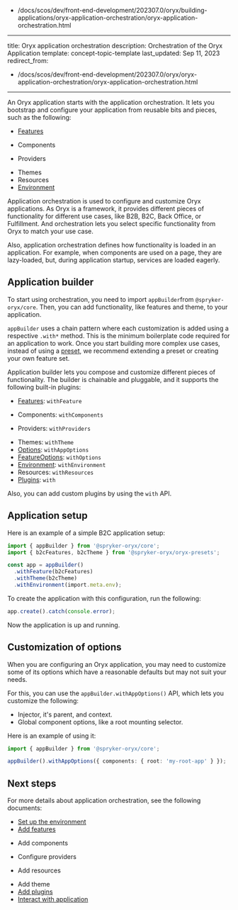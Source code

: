   - /docs/scos/dev/front-end-development/202307.0/oryx/building-applications/oryx-application-orchestration/oryx-application-orchestration.html
---
title: Oryx application orchestration
description: Orchestration of the Oryx Application
template: concept-topic-template
last_updated: Sep 11, 2023
redirect_from:
  - /docs/scos/dev/front-end-development/202307.0/oryx/oryx-application-orchestration/oryx-application-orchestration.html
---


An Oryx application starts with the application orchestration. It lets you bootstrap and configure your application from reusable bits and pieces, such as the following:

- [Features](/docs/scos/dev/front-end-development/{{page.version}}/oryx/building-applications/oryx-application-orchestration/oryx-application-feature.html)
<!-- TODO: Link to components -->
- Components
<!-- TODO: Link to providers -->
- Providers
<!-- TODO: Link to themes -->
- Themes
- Resources
- [Environment](/docs/scos/dev/front-end-development/{{page.version}}/oryx/building-applications/oryx-application-orchestration/oryx-application-environment.html)

Application orchestration is used to configure and customize Oryx applications. As Oryx is a framework, it provides different pieces of functionality for different use cases, like B2B, B2C, Back Office, or Fulfillment. And orchestration lets you select specific functionality from Oryx to match your use case.

Also, application orchestration defines how functionality is loaded in an application. For example, when components are used on a page, they are lazy-loaded, but, during application startup, services are loaded eagerly.

## Application builder

To start using orchestration, you need to import `appBuilder`from `@spryker-oryx/core`. Then, you can add functionality, like features and theme, to your application.

`appBuilder` uses a chain pattern where each customization is added using a respective `.with*` method. This is the minimum boilerplate code required for an application to work. Once you start building more complex use cases, instead of using a [preset](/docs/scos/dev/front-end-development/{{page.version}}/oryx/oryx-presets.html), we recommend extending a preset or creating your own feature set.

Application builder lets you compose and customize different pieces of functionality. The builder is chainable and pluggable, and it supports the following built-in plugins:

- [Features](/docs/scos/dev/front-end-development/{{page.version}}/oryx/building-applications/oryx-application-orchestration/oryx-application-feature.html): `withFeature`
<!-- TODO: Link to components -->
- Components: `withComponents`
<!-- TODO: Link to providers -->
- Providers: `withProviders`
<!-- TODO: Link to themes -->
- Themes: `withTheme`
- [Options](#customization-of-options): `withAppOptions`
- [FeatureOptions](/docs/scos/dev/front-end-development/{{page.version}}/oryx/building-applications/oryx-application-orchestration/oryx-application-feature.html): `withOptions`
- [Environment](/docs/scos/dev/front-end-development/{{page.version}}/oryx/building-applications/oryx-application-orchestration/oryx-application-environment.html): `withEnvironment`
- Resources: `withResources`
- [Plugins](/docs/scos/dev/front-end-development/{{page.version}}/oryx/building-applications/oryx-application-orchestration/oryx-application-plugins.html): `with`

Also, you can add custom plugins by using the `with` API.

## Application setup

Here is an example of a simple B2C application setup:

```ts
import { appBuilder } from '@spryker-oryx/core';
import { b2cFeatures, b2cTheme } from '@spryker-oryx/oryx-presets';

const app = appBuilder()
  .withFeature(b2cFeatures)
  .withTheme(b2cTheme)
  .withEnvironment(import.meta.env);
```

To create the application with this configuration, run the following:

```ts
app.create().catch(console.error);
```

Now the application is up and running.

## Customization of options

When you are configuring an Oryx application, you may need to customize some of its options which have a reasonable defaults but may not suit your needs.

For this, you can use the `appBuilder.withAppOptions()` API, which lets you customize the following:

- Injector, it's parent, and context.
- Global component options, like a root mounting selector.

Here is an example of using it:

```ts
import { appBuilder } from '@spryker-oryx/core';

appBuilder().withAppOptions({ components: { root: 'my-root-app' } });
```

## Next steps

For more details about application orchestration, see the following documents:

- [Set up the environment](/docs/scos/dev/front-end-development/{{page.version}}/oryx/building-applications/oryx-application-orchestration/oryx-application-environment.html)
- [Add features](/docs/scos/dev/front-end-development/{{page.version}}/oryx/building-applications/oryx-application-orchestration/oryx-application-feature.html)
<!-- TODO: Link to components -->
- Add components
<!-- TODO: Link to providers -->
- Configure providers
<!-- TODO: Link to resources -->
- Add resources
<!-- TODO: Link to theme -->
- Add theme
- [Add plugins](/docs/scos/dev/front-end-development/{{page.version}}/oryx/building-applications/oryx-application-orchestration/oryx-application-plugins.html)
- [Interact with application](/docs/scos/dev/front-end-development/{{page.version}}/oryx/building-applications/oryx-application-orchestration/oryx-application.html)

